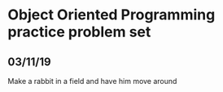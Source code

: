 # Object Oriented Programming practice problem set

## 03/11/19
Make a rabbit in a field and have him move around


